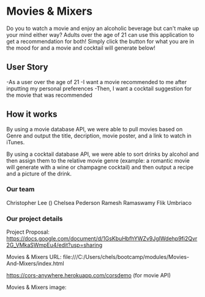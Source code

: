 # Movies & Mixers
Do you to watch a movie and enjoy an alcoholic beverage but can't make up your mind either way? Adults over the age of 21 can use this application to get a recommendation for both! Simply click the button for what you are in the mood for and a movie and cocktail will generate below!

## User Story
-As a user over the age of 21
-I want a movie recommended to me after inputting my personal preferences
-Then, I want a cocktail suggestion for the movie that was recommended

## How it works
By using a movie database API, we were able to pull movies based on Genre and output the title, decription, movie poster, and a link to watch in iTunes.

By using a cocktail database API, we were able to sort drinks by alcohol and then assign them to the relative movie genre (example: a romantic movie will generate with a wine or champagne cocktail) and then output a recipe and a picture of the drink.

### Our team
Christopher Lee ()
Chelsea Pederson 
Ramesh Ramaswamy
Flik Umbriaco

### Our project details
Project Proposal:
https://docs.google.com/document/d/1GsKbuHbfhYWZv9JgIWdehp9fi2Qvr2G_VMkaSWmpEu4/edit?usp=sharing

Movies & Mixers URL:
file:///C:/Users/chels/bootcamp/modules/Movies-And-Mixers/index.html

https://cors-anywhere.herokuapp.com/corsdemo (for movie API)

Movies & Mixers image: